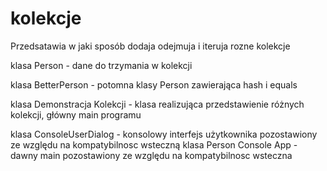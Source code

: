 # kolekcje
Przedsatawia w jaki sposób dodaja odejmuja i iteruja rozne kolekcje

klasa Person - dane do trzymania w kolekcji

klasa BetterPerson - potomna klasy Person zawierająca hash i equals

klasa Demonstracja Kolekcji - klasa realizująca przedstawienie różnych kolekcji, główny main programu

klasa ConsoleUserDialog - konsolowy interfejs użytkownika pozostawiony ze względu na kompatybilnosc wsteczną
klasa Person Console App - dawny main pozostawiony ze względu na kompatybilnosc wsteczna
